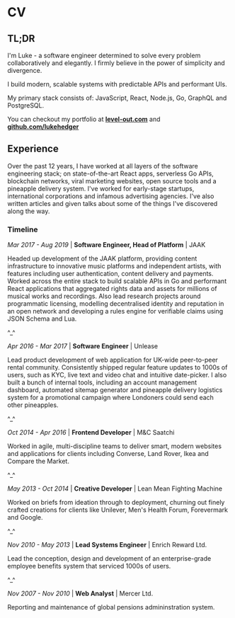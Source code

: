 # CV

## TL;DR

I'm Luke - a software engineer determined to solve every problem collaboratively and elegantly. I firmly believe in the power of simplicity and divergence.

I build modern, scalable systems with predictable APIs and performant UIs.

My primary stack consists of: JavaScript, React, Node.js, Go, GraphQL and PostgreSQL.

You can checkout my portfolio at **[level-out.com](https://www.level-out.com/)** and **[github.com/lukehedger](https://github.com/lukehedger)**

## Experience

Over the past 12 years, I have worked at all layers of the software engineering stack; on state-of-the-art React apps, serverless Go APIs, blockchain networks, viral marketing websites, open source tools and a pineapple delivery system. I've worked for early-stage startups, international corporations and infamous advertising agencies. I've also written articles and given talks about some of the things I've discovered along the way.

### Timeline

_Mar 2017 - Aug 2019_ | **Software Engineer, Head of Platform** | JAAK

Headed up development of the JAAK platform, providing content infrastructure to innovative music platforms and independent artists, with features including user authentication, content delivery and payments. Worked across the entire stack to build scalable APIs in Go and performant React applications that aggregated rights data and assets for millions of musical works and recordings. Also lead research projects around programmatic licensing, modelling decentralised identity and reputation in an open network and developing a rules engine for verifiable claims using JSON Schema and Lua.

^\_^

_Apr 2016 - Mar 2017_ | **Software Engineer** | Unlease

Lead product development of web application for UK-wide peer-to-peer rental community. Consistently shipped regular feature updates to 1000s of users, such as KYC, live text and video chat and intuitive date-picker. I also built a bunch of internal tools, including an account management dashboard, automated sitemap generator and pineapple delivery logistics system for a promotional campaign where Londoners could send each other pineapples.

^\_^

_Oct 2014 - Apr 2016_ | **Frontend Developer** | M&C Saatchi

Worked in agile, multi-discipline teams to deliver smart, modern websites and applications for clients including Converse, Land Rover, Ikea and Compare the Market.

^\_^

_May 2013 - Oct 2014_ | **Creative Developer** | Lean Mean Fighting Machine

Worked on briefs from ideation through to deployment, churning out finely crafted creations for clients like Unilever, Men's Health Forum, Forevermark and Google.

^\_^

_Nov 2010 - May 2013_ | **Lead Systems Engineer** | Enrich Reward Ltd.

Lead the conception, design and development of an enterprise-grade employee benefits system that serviced 1000s of users.

^\_^

_Nov 2007 - Nov 2010_ | **Web Analyst** | Mercer Ltd.

Reporting and maintenance of global pensions admininstration system.
